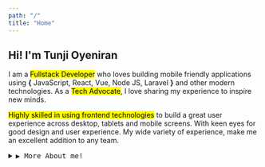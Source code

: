 ```yaml
---
path: "/"
title: "Home"
---
```


## Hi! I'm Tunji Oyeniran

I am a <mark class="mark-green">Fullstack Developer</mark> who loves building mobile friendly applications using **{** JavaScript, React, Vue, Node JS, Laravel **}** and other modern technologies. As a <mark class="mark-blue">Tech Advocate</mark>, I love sharing my experience to inspire new minds.

<mark class="mark-green">Highly skilled in using frontend technologies</mark> to build a great user experience across desktop, tablets and mobile screens. With keen eyes for good design and user experience. My wide variety of experience, make me an excellent addition to any team.

<details>
<summary><samp>&#9654; More About me!</samp></summary>

Apart from Programming, I have a flair for graphics design and sometimes I love to dabble in graphics design using Figma, Adobe Illustrator and Photoshop.

Either way, I am always interested in problem solving, web development especially design related activities such as building usable user interfaces, tutoring, playing strategy games and getting amazed by artificial intelligence.

</details>

<br />
